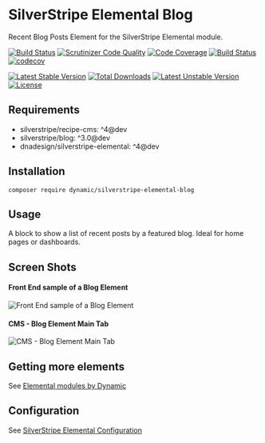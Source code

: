# SilverStripe Elemental Blog

Recent Blog Posts Element for the SilverStripe Elemental module.

[![Build Status](https://travis-ci.org/dynamic/silverstripe-elemental-blog.svg?branch=master)](https://travis-ci.org/dynamic/silverstripe-elemental-blog)
[![Scrutinizer Code Quality](https://scrutinizer-ci.com/g/dynamic/silverstripe-elemental-blog/badges/quality-score.png?b=master)](https://scrutinizer-ci.com/g/dynamic/silverstripe-elemental-blog/?branch=master)
[![Code Coverage](https://scrutinizer-ci.com/g/dynamic/silverstripe-elemental-blog/badges/coverage.png?b=master)](https://scrutinizer-ci.com/g/dynamic/silverstripe-elemental-blog/?branch=master)
[![Build Status](https://scrutinizer-ci.com/g/dynamic/silverstripe-elemental-blog/badges/build.png?b=master)](https://scrutinizer-ci.com/g/dynamic/silverstripe-elemental-blog/build-status/master)
[![codecov](https://codecov.io/gh/dynamic/silverstripe-elemental-blog/branch/master/graph/badge.svg)](https://codecov.io/gh/dynamic/silverstripe-elemental-blog)

[![Latest Stable Version](https://poser.pugx.org/dynamic/silverstripe-elemental-blog/v/stable)](https://packagist.org/packages/dynamic/silverstripe-elemental-blog)
[![Total Downloads](https://poser.pugx.org/dynamic/silverstripe-elemental-blog/downloads)](https://packagist.org/packages/dynamic/silverstripe-elemental-blog)
[![Latest Unstable Version](https://poser.pugx.org/dynamic/silverstripe-elemental-blog/v/unstable)](https://packagist.org/packages/dynamic/silverstripe-elemental-blog)
[![License](https://poser.pugx.org/dynamic/silverstripe-elemental-blog/license)](https://packagist.org/packages/dynamic/silverstripe-elemental-blog)

## Requirements

- silverstripe/recipe-cms: ^4@dev
- silverstripe/blog: ^3.0@dev
- dnadesign/silverstripe-elemental: ^4@dev

## Installation

`composer require dynamic/silverstripe-elemental-blog`

## Usage

A block to show a list of recent posts by a featured blog. Ideal for home pages or dashboards.

## Screen Shots

#### Front End sample of a Blog Element
![Front End sample of a Blog Element](./readme-images/blog-block-sample.jpg)

#### CMS - Blog Element Main Tab
![CMS - Blog Element Main Tab](./readme-images/blog-block-cms.jpg)


## Getting more elements

See [Elemental modules by Dynamic](https://github.com/dynamic/silverstripe-elemental-blocks#getting-more-elements)

## Configuration

See [SilverStripe Elemental Configuration](https://github.com/dnadesign/silverstripe-elemental#configuration)
